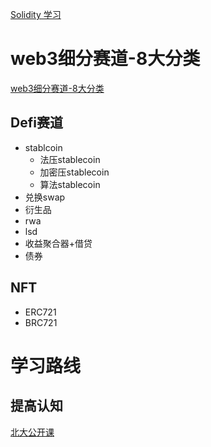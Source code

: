 [Solidity 学习](./solidity/)

# web3细分赛道-8大分类

[web3细分赛道-8大分类](https://www.youtube.com/watch?v=55CvN962AH8&list=PLbixLpKtETtFprpNVQ-UPhoQnDMSah7SZ&index=1)

## Defi赛道
- stablcoin
  - 法压stablecoin
  - 加密压stablecoin
  - 算法stablecoin
- 兑换swap
- 衍生品
- rwa
- lsd
- 收益聚合器+借贷
- 债券
## NFT
   - ERC721
   - BRC721

# 学习路线

## 提高认知
[北大公开课](https://www.bilibili.com/video/BV1Vt411X7JF/?spm_id_from=333.337.search-card.all.click&vd_source=8b9a349785010e7050544b5506fe70c9)